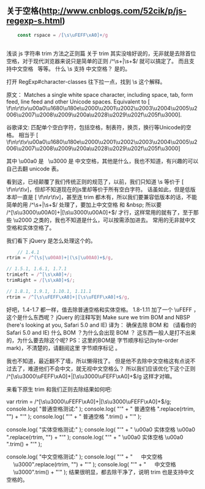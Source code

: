 ## 关于空格(http://www.cnblogs.com/52cik/p/js-regexp-s.html)
```javascript
    const rspace = /[\s\uFEFF\xA0]+/g
    
```
浅谈 js 字符串 trim 方法之正则篇
关于 trim 其实没啥好说的，无非就是去除首位空格，对于现代浏览器来说只是简单的正则 /^\s+|\s+$/ 就可以搞定了。
而且支持中文空格 &nbsp; 等等。
什么 \s 支持 中文空格？
是的。

打开 RegExp#character-classes 往下拉一点，找到 \s 这个解释。

原文：
Matches a single white space character, including space, tab, form feed, line feed and other Unicode spaces. Equivalent to [ \f\n\r\t\v\u00a0\u1680\u180e\u2000\u2001\u2002\u2003\u2004\u2005\u2006\u2007\u2008\u2009\u200a\u2028\u2029\u202f\u205f\u3000].

谷歌译文:
匹配单个空白字符，包括空格，制表符，换页，换行等Unicode的空格。
相当于 [ \f\n\r\t\v\u00a0\u1680\u180e\u2000\u2001\u2002\u2003\u2004\u2005\u2006\u2007\u2008\u2009\u200a\u2028\u2029\u202f\u205f\u3000]

其中 \u00a0 是 &nbsp; \u3000 是 中文空格，其他是什么，我也不知道，有兴趣的可以自己去翻 unicode 表。

看到这，已经颠覆了我们传统正则的规范了，以前，我们只知道 \s 等价于 [ \f\n\r\t\v]，但却不知道现在的js里却等价于所有空白字符。
话虽如此，但是低版本却一直是 [ \f\n\r\t\v]，甚至连 trim 都木有，所以我们要兼容低版本的话，不能简单的用 /^\s+|\s+$/ 处理了，要加上中文空格 和 &nbsp; 
所以要 /^[\s\u3000\u00A0]+|[\s\u3000\u00A0]+$/ 才行，这样常用的就有了，至于那些 \u2000 之类的，我也不知道是什么，可以按需添加进去。
常用的无非就中文空格和实体空格了。

我们看下 jQuery 是怎么处理这个的。
```javascript
    // 1.4.1
rtrim = /^(\s|\u00A0)+|(\s|\u00A0)+$/g,

// 1.5.1, 1.6.1, 1.7.1
trimLeft = /^[\s\xA0]+/;
trimRight = /[\s\xA0]+$/;

// 1.8.1, 1.9.1, 1.10.1, 1.11.1
rtrim = /^[\s\uFEFF\xA0]+|[\s\uFEFF\xA0]+$/g,
```

好吧，1.4-1.7 都一样，值去除普通空格和实体空格。
1.8-1.11 加了一个 \uFEFF ，这个是什么东西呢？
jQuery 的注释写到 Make sure we trim BOM and NBSP (here's looking at you, Safari 5.0 and IE)
译为： 确保去除 BOM 和 &nbsp; (请看你的 Safari 5.0 and IE)
什么 BOM ？为什么会出现 BOM ？
这东西一般人是打不出来的，为什么要去除这个呢? 
PS：这里的BOM是 字节顺序标记(byte-order mark)，不清楚的，请翻阅这里 字节顺序标记 。

我也不知道，最近翻不了墙，所以懒得找了。
但是他不去除中文空格这有点说不过去了，难道他们不会中文，就无视中文空格么？
所以我们应该优化下这个正则 /^[\s\u3000\uFEFF\xA0]+|[\s\u3000\uFEFF\xA0]+$/g 这样才对嘛。

来看下原生 trim 和我们正则去除结果如何吧:

var rtrim = /^[\s\u3000\uFEFF\xA0]+|[\s\u3000\uFEFF\xA0]+$/g;
console.log( "普通空格测试:" );
console.log( "'" + " 普通空格 ".replace(rtrim, "") + "'" );
console.log( "'" + " 普通空格 ".trim() + "'" );

console.log( "实体空格测试:" );
console.log( "'" + " \u00a0 实体空格 \u00a0 ".replace(rtrim, "") + "'" );
console.log( "'" + " \u00a0 实体空格 \u00a0 ".trim() + "'" );

console.log( "中文空格测试:" );
console.log( "'" + " 　 中文空格 　 \u3000".replace(rtrim, "") + "'" );
console.log( "'" + " 　 中文空格 　 \u3000".trim() + "'" );
结果很明显，都去除干净了，说明 trim 也是支持中文空格的。

